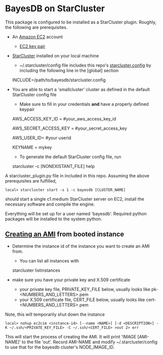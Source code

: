 BayesDB on StarCluster
======================

This package is configured to be installed as a StarCluster plugin.  Roughly, the following are prerequisites.

* An [Amazon EC2](http://aws.amazon.com/ec2/) account
    * [EC2 key pair](http://docs.aws.amazon.com/AWSEC2/latest/UserGuide/generating-a-keypair.html)
* [StarCluster](http://star.mit.edu/cluster/) installed on your local machine
    * ~/.starcluster/config file includes this repo's [starcluster.config](https://github.com/mit-probabilistic-computing-project/bayesdb/blob/master/starcluster.config) by including the following line in the [global] section

     INCLUDE=/path/to/bayesdb/starcluster.config
* You are able to start a 'smallcluster' cluster as defined in the default StarCluster config file
    * Make sure to fill in your credentials **and** have a properly defined keypair

     AWS_ACCESS_KEY_ID = #your_aws_access_key_id
     
     AWS_SECRET_ACCESS_KEY = #your_secret_access_key
     
     AWS_USER_ID= #your userid
     
     KEYNAME = mykey

    * To generate the default StarCluster config file, run

     starcluster -c [NONEXISTANT_FILE] help

A starcluster_plugin.py file in included in this repo.  Assuming the above prerequisites are fulfilled,

    local> starcluster start -s 1 -c bayesdb [CLUSTER_NAME]

should start a single c1.medium StarCluster server on EC2, install the necessary software and compile the engine.

Everything will be set up for a user named 'bayesdb'.  Required python packages will be installed to the system python.

## [Creating an AMI](http://docs.aws.amazon.com/AWSEC2/latest/CommandLineReference/ApiReference-cmd-CreateImage.html) from booted instance

* Determine the instance id of the instance you want to create an AMI from.
   * You can list all instances with
    
    starcluster listinstances
    
* make sure you have your private key and X.509 certificate
   * your private key file, PRIVATE_KEY_FILE below, usually looks like pk-\<NUMBERS\_AND\_LETTERS\>.pem
   * your X.509 certificate file, CERT_FILE below, usually looks like cert-\<NUMBERS\_AND\_LETTERS\>.pem

Note, this will temporarily shut down the instance

    local> nohup ec2cim <instance-id> [--name <NAME>] [-d <DESCRIPTION>] -K ~/.ssh/<PRIVATE_KEY_FILE> -C ~/.ssh/<CERT_FILE> >out 2> err


This will start the process of creating the AMI.  It will print 'IMAGE [AMI-NAME]' to the file 'out'.  Record AMI-NAME and modify ~/.starcluster/config to use that for the bayesdb cluster's NODE\_IMAGE\_ID.

